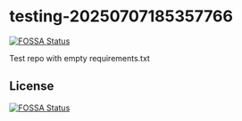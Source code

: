 # testing-20250707185357766
[![FOSSA Status](https://app.fossa.com/api/projects/git%2Bgithub.com%2Fkirogum%2Ftesting-20250707185357766.svg?type=shield)](https://app.fossa.com/projects/git%2Bgithub.com%2Fkirogum%2Ftesting-20250707185357766?ref=badge_shield)

Test repo with empty requirements.txt


## License
[![FOSSA Status](https://app.fossa.com/api/projects/git%2Bgithub.com%2Fkirogum%2Ftesting-20250707185357766.svg?type=large)](https://app.fossa.com/projects/git%2Bgithub.com%2Fkirogum%2Ftesting-20250707185357766?ref=badge_large)